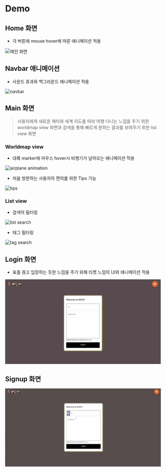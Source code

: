 # Demo

## Home 화면

- 각 버튼에 mouse hover에 따른 애니메이션 적용

![메인 화면](../README.assets/demo/sr_main.gif)

## Navbar 애니메이션

- 사운드 효과와 백그라운드 애니메이션 적용

![navbar](../README.assets/demo/sr_navbar.gif)

## Main 화면

> 사용자에게 새로운 재미와 세계 지도를 따라 여행 다니는 느낌을 주기 위한 worldmap view 화면과 검색을 통해 빠르게 원하는 결과를 보여주기 위한 list view 화면

### Worldmap view

- 대륙 marker에 마우스 hover시 비행기가 날아오는 애니메이션 적용

![airplane animation](../README.assets/demo/sr_worldmap1.gif)

- 처음 방문하는 사용자의 편의를 위한 Tips 기능

![tips](../README.assets/demo/sr_worldmap2.gif)

### List view

- 검색어 필터링

![list search](../README.assets/demo/sr_list1.gif)

- 태그 필터링

![tag search](../README.assets/demo/sr_list2.gif)

## Login 화면

- 표를 끊고 입장하는 듯한 느낌을 주기 위해 티켓 느낌의 UI와 애니메이션 적용

![login](../README.assets/demo/sr_login.gif)

## Signup 화면

![login](../README.assets/demo/sr_signup.gif)
